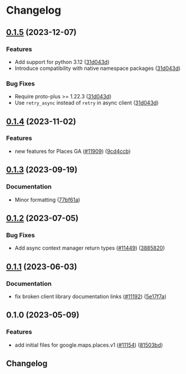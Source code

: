 # Changelog

## [0.1.5](https://github.com/googleapis/google-cloud-python/compare/google-maps-places-v0.1.4...google-maps-places-v0.1.5) (2023-12-07)


### Features

* Add support for python 3.12 ([31d043d](https://github.com/googleapis/google-cloud-python/commit/31d043de5a0b8bd329e8d5a36e7811d5ea7bd7a1))
* Introduce compatibility with native namespace packages ([31d043d](https://github.com/googleapis/google-cloud-python/commit/31d043de5a0b8bd329e8d5a36e7811d5ea7bd7a1))


### Bug Fixes

* Require proto-plus &gt;= 1.22.3 ([31d043d](https://github.com/googleapis/google-cloud-python/commit/31d043de5a0b8bd329e8d5a36e7811d5ea7bd7a1))
* Use `retry_async` instead of `retry` in async client ([31d043d](https://github.com/googleapis/google-cloud-python/commit/31d043de5a0b8bd329e8d5a36e7811d5ea7bd7a1))

## [0.1.4](https://github.com/googleapis/google-cloud-python/compare/google-maps-places-v0.1.3...google-maps-places-v0.1.4) (2023-11-02)


### Features

* new features for Places GA ([#11909](https://github.com/googleapis/google-cloud-python/issues/11909)) ([9cd4ccb](https://github.com/googleapis/google-cloud-python/commit/9cd4ccbaebb43f27d406463e139c1a8bcfdf0577))

## [0.1.3](https://github.com/googleapis/google-cloud-python/compare/google-maps-places-v0.1.2...google-maps-places-v0.1.3) (2023-09-19)


### Documentation

* Minor formatting ([77bf61a](https://github.com/googleapis/google-cloud-python/commit/77bf61a36539bc2e6317dca1f954189d5241e4f1))

## [0.1.2](https://github.com/googleapis/google-cloud-python/compare/google-maps-places-v0.1.1...google-maps-places-v0.1.2) (2023-07-05)


### Bug Fixes

* Add async context manager return types ([#11449](https://github.com/googleapis/google-cloud-python/issues/11449)) ([3885820](https://github.com/googleapis/google-cloud-python/commit/388582082828e22a517c4f794901ee5dcbc31bd9))

## [0.1.1](https://github.com/googleapis/google-cloud-python/compare/google-maps-places-v0.1.0...google-maps-places-v0.1.1) (2023-06-03)


### Documentation

* fix broken client library documentation links ([#11192](https://github.com/googleapis/google-cloud-python/issues/11192)) ([5e17f7a](https://github.com/googleapis/google-cloud-python/commit/5e17f7a901bbbae8ff9a44ed62f1abd2386da2c8))

## 0.1.0 (2023-05-09)


### Features

* add initial files for google.maps.places.v1 ([#11154](https://github.com/googleapis/google-cloud-python/issues/11154)) ([81503bd](https://github.com/googleapis/google-cloud-python/commit/81503bda94fee7fe5c2fe27a13a478efb0591636))

## Changelog
